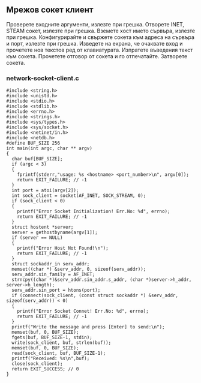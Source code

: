 ## Мрежов сокет клиент

Проверете входните аргументи, излезте при грешка.
Отворете INET, STEAM сокет, излезте при грешка.
Вземете хост името сървъра, излезте при грешка.
Конфигурирайте и свържете сокета към адреса на сървъра и порт, излезте при грешка.
Изведете на екрана, че очаквате вход и прочетете нов текстов ред от клавиатурата.
Изпратете въведения текст към сокета.
Прочетете отговор от сокета и го отпечатайте.
Затворете сокета.

### network-socket-client.c
```
#include <string.h>
#include <unistd.h>
#include <stdio.h>
#include <stdlib.h>
#include <errno.h>
#include <strings.h>
#include <sys/types.h>
#include <sys/socket.h>
#include <netinet/in.h>
#include <netdb.h>
#define BUF_SIZE 256
int main(int argc, char ** argv)
{
  char buf[BUF_SIZE];
  if (argc < 3)
  {
    fprintf(stderr,"usage: %s <hostname> <port_number>\n", argv[0]);
    return EXIT_FAILURE; // -1
  }
  int port = atoi(argv[2]);
  int sock_client = socket(AF_INET, SOCK_STREAM, 0); 
  if (sock_client < 0)
  {
    printf("Error Socket Initialization! Err.No: %d", errno);
    return EXIT_FAILURE; // -1
  }
  struct hostent *server;
  server = gethostbyname(argv[1]);
  if (server == NULL)
  {
    printf("Error Host Not Found!\n");
    return EXIT_FAILURE; // -1
  }
  struct sockaddr_in serv_addr;
  memset((char *) &serv_addr, 0, sizeof(serv_addr));
  serv_addr.sin_family = AF_INET;
  strncpy((char *)&serv_addr.sin_addr.s_addr, (char *)server->h_addr, server->h_length);
  serv_addr.sin_port = htons(port);
  if (connect(sock_client, (const struct sockaddr *) &serv_addr, sizeof(serv_addr)) < 0)
  {
    printf("Error Socket Connet! Err.No: %d", errno);
    return EXIT_FAILURE; // -1
  }
  printf("Write the message and press [Enter] to send:\n");
  memset(buf, 0, BUF_SIZE);
  fgets(buf, BUF_SIZE-1, stdin);
  write(sock_client, buf, strlen(buf));
  memset(buf, 0, BUF_SIZE);
  read(sock_client, buf, BUF_SIZE-1);
  printf("Received: %s\n",buf);
  close(sock_client);
  return EXIT_SUCCESS; // 0
}
```